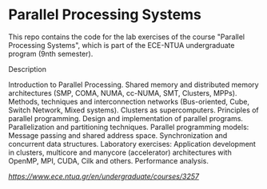 # Parallel Processing Systems

This repo contains the code for the lab exercises of the course "Parallel Processing Systems", which is part of the ECE-NTUA undergraduate program (9nth semester).

Description

Introduction to Parallel Processing. Shared memory and distributed memory architectures (SMP, COMA, NUMA, cc-NUMA, SMT, Clusters, MPPs). Methods, techniques and interconnection networks (Bus-oriented, Cube, Switch Network, Mixed systems). Clusters as supercomputers. Principles of parallel programming. Design and implementation of parallel programs. Parallelization and partitioning techniques. Parallel programming models: Message passing and shared address space. Synchronization and concurrent data structures. Laboratory exercises: Application development in clusters, multicore and manycore (accelerator) architectures with OpenMP, MPI, CUDA, Cilk and others. Performance analysis.

*https://www.ece.ntua.gr/en/undergraduate/courses/3257*
